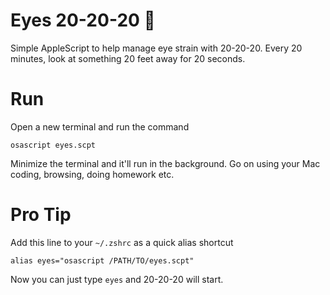 # Eyes 20-20-20 👀
Simple AppleScript to help manage eye strain with 20-20-20. Every 20 minutes, look at something 20 feet away for 20 seconds. 

# Run

Open a new terminal and run the command

```
osascript eyes.scpt
```

Minimize the terminal and it'll run in the background. Go on using your Mac coding, browsing, doing homework etc.

# Pro Tip

Add this line to your `~/.zshrc` as a quick alias shortcut

```
alias eyes="osascript /PATH/TO/eyes.scpt"
```

Now you can just type `eyes` and 20-20-20 will start. 
